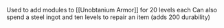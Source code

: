 Used to add modules to [[Unobtanium Armor]] for 20 levels each
Can also spend a steel ingot and ten levels to repair an item (adds 200 durability)